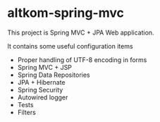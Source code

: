altkom-spring-mvc
=================
This project is Spring MVC + JPA Web application. 

It contains some useful configuration items
* Proper handling of UTF-8 encoding in forms
* Spring MVC + JSP
* Spring Data Repositories
* JPA + Hibernate
* Spring Security
* Autowired logger 
* Tests
* Filters